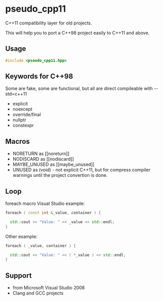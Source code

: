 # pseudo_cpp11
C++11 compatibility layer for old projects.

This will help you to port a C++98 project easily to C++11 and above.

## Usage
```cpp
#include <pseudo_cpp11.hpp>
```

## Keywords for C++98
Some are fake, some are functional, but all are direct compileable with --std=c++11
- explicit
- noexcept
- override/final
- nullptr
- constexpr

## Macros
- NORETURN as [[noreturn]]
- NODISCARD as [[nodiscard]]
- MAYBE_UNUSED as [[maybe_unused]]
- UNUSED as (void) - not explicit C++11, but for compress compiler warnings until the project convertion is done.

## Loop
foreach macro
Visual Studio example:
```cpp
foreach ( const int &_value, container ) {

  std::cout << "Value: " << _value << std::endl;
}
```

Other example:
```cpp
foreach ( _value, container ) {

  std::cout << "Value: " << ( *_value ) << std::endl;
}
```

## Support
- from Microsoft Visual Studio 2008
- Clang and GCC projects
